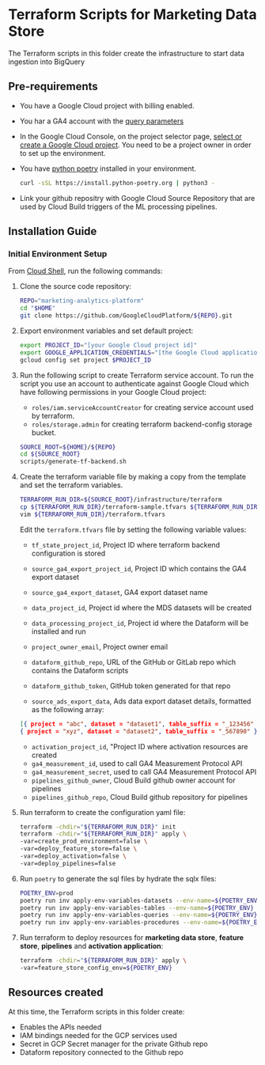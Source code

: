 # Terraform Scripts for Marketing Data Store

The Terraform scripts in this folder create the infrastructure to start data ingestion
into BigQuery

## Pre-requirements

* You have a Google Cloud project with billing enabled.
* You har a GA4 account with the [query parameters](https://developers.google.com/analytics/devguides/collection/protocol/ga4/reference?client_type=gtag#payload_query_parameters)
* In the Google Cloud Console, on the project selector page, [select or create a Google Cloud project](https://console.cloud.google.com/projectselector2/home/dashboard). You need to be a project owner in order to set up the environment.

* You have [python poetry](https://python-poetry.org/docs/) installed in your environment.

  ```bash
  curl -sSL https://install.python-poetry.org | python3 -
  ```

* Link your github repositry with Google Cloud Source Repository that are used by Cloud Build triggers of the ML processing pipelines.

## Installation Guide

### Initial Environment Setup

From [Cloud Shell](https://cloud.google.com/shell/docs/using-cloud-shelld.google.com/shell/docs/using-cloud-shell), run the following commands:
1. Clone the source code repository:

    ```bash
    REPO="marketing-analytics-platform"
    cd "$HOME"
    git clone https://github.com/GoogleCloudPlatform/${REPO}.git
    ```

2. Export environment variables and set default project:

    ```bash
    export PROJECT_ID="[your Google Cloud project id]"
    export GOOGLE_APPLICATION_CREDENTIALS="[the Google Cloud application credentials]"
    gcloud config set project $PROJECT_ID
    ```

3. Run the following script to create Terraform service account. To run the script you use an account to authenticate against Google Cloud  which have following permissions in your Google Cloud project:
    * `roles/iam.serviceAccountCreator` for creating service account used by terraform.
    * `roles/storage.admin` for creating terraform backend-config storage bucket.

    ```bash
    SOURCE_ROOT=${HOME}/${REPO}
    cd ${SOURCE_ROOT}
    scripts/generate-tf-backend.sh
    ```

4. Create the terraform variable file by making a copy from the template and set the terraform variables.

    ```bash
    TERRAFORM_RUN_DIR=${SOURCE_ROOT}/infrastructure/terraform
    cp ${TERRAFORM_RUN_DIR}/terraform-sample.tfvars ${TERRAFORM_RUN_DIR}/terraform.tfvars
    vim ${TERRAFORM_RUN_DIR}/terraform.tfvars
    ```

    Edit the `terraform.tfvars` file by setting the following variable values:
    * `tf_state_project_id`, Project ID where terraform backend configuration is stored
    * `source_ga4_export_project_id`, Project ID which contains the GA4 export dataset
    * `source_ga4_export_dataset`, GA4 export dataset name
    * `data_project_id`, Project id where the MDS datasets will be created
    * `data_processing_project_id`, Project id where the Dataform will be installed and run
    * `project_owner_email`, Project owner email
    * `dataform_github_repo`, URL of the GitHub or GitLab repo which contains the Dataform scripts
    * `dataform_github_token`, GitHub token generated for that repo

    * `source_ads_export_data`, Ads data export dataset details, formatted as the following array:
    ```json
    [{ project = "abc", dataset = "dataset1", table_suffix = "_123456" },
    { project = "xyz", dataset = "dataset2", table_suffix = "_567890" }]
    ```
    * `activation_project_id`, "Project ID where activation resources are created
    * `ga4_measurement_id`, used to call GA4 Measurement Protocol API
    * `ga4_measurement_secret`, used to call GA4 Measurement Protocol API
    * `pipelines_github_owner`, Cloud Build github owner account for pipelines
    * `pipelines_github_repo`, Cloud Build github repository for pipelines

5. Run terraform to create the configuration yaml file:

    ```bash
    terraform -chdir="${TERRAFORM_RUN_DIR}" init
    terraform -chdir="${TERRAFORM_RUN_DIR}" apply \
    -var=create_prod_environment=false \
    -var=deploy_feature_store=false \
    -var=deploy_activation=false \
    -var=deploy_pipelines=false
    ```

6. Run `poetry` to generate the sql files by hydrate the sqlx files:

    ```bash
    POETRY_ENV=prod
    poetry run inv apply-env-variables-datasets --env-name=${POETRY_ENV}
    poetry run inv apply-env-variables-tables --env-name=${POETRY_ENV}
    poetry run inv apply-env-variables-queries --env-name=${POETRY_ENV}
    poetry run inv apply-env-variables-procedures --env-name=${POETRY_ENV}
    ```

7. Run terraform to deploy resources for **marketing data store**, **feature store**, **pipelines** and **activation application**:

    ```bash
    terraform -chdir="${TERRAFORM_RUN_DIR}" apply \
    -var=feature_store_config_env=${POETRY_ENV}
    ```

## Resources created

At this time, the Terraform scripts in this folder create:

- Enables the APIs needed
- IAM bindings needed for the GCP services used
- Secret in GCP Secret manager for the private Github repo
- Dataform repository connected to the Github repo
